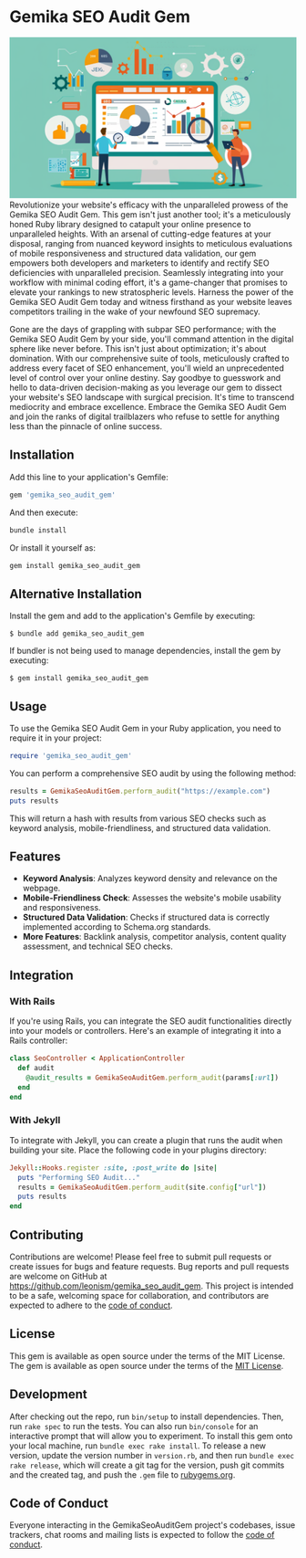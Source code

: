 # Gemika SEO Audit Gem

![screenshot](gemika_seo_audit_gem.png)
Revolutionize your website's efficacy with the unparalleled prowess of the Gemika SEO Audit Gem. This gem isn't just another tool; it's a meticulously honed Ruby library designed to catapult your online presence to unparalleled heights. With an arsenal of cutting-edge features at your disposal, ranging from nuanced keyword insights to meticulous evaluations of mobile responsiveness and structured data validation, our gem empowers both developers and marketers to identify and rectify SEO deficiencies with unparalleled precision. Seamlessly integrating into your workflow with minimal coding effort, it's a game-changer that promises to elevate your rankings to new stratospheric levels. Harness the power of the Gemika SEO Audit Gem today and witness firsthand as your website leaves competitors trailing in the wake of your newfound SEO supremacy.

Gone are the days of grappling with subpar SEO performance; with the Gemika SEO Audit Gem by your side, you'll command attention in the digital sphere like never before. This isn't just about optimization; it's about domination. With our comprehensive suite of tools, meticulously crafted to address every facet of SEO enhancement, you'll wield an unprecedented level of control over your online destiny. Say goodbye to guesswork and hello to data-driven decision-making as you leverage our gem to dissect your website's SEO landscape with surgical precision. It's time to transcend mediocrity and embrace excellence. Embrace the Gemika SEO Audit Gem and join the ranks of digital trailblazers who refuse to settle for anything less than the pinnacle of online success.

## Installation

Add this line to your application's Gemfile:

```ruby
gem 'gemika_seo_audit_gem'
```

And then execute:

```bash
bundle install
```

Or install it yourself as:

```bash
gem install gemika_seo_audit_gem
```

## Alternative Installation

Install the gem and add to the application's Gemfile by executing:

    $ bundle add gemika_seo_audit_gem

If bundler is not being used to manage dependencies, install the gem by executing:

    $ gem install gemika_seo_audit_gem

## Usage

To use the Gemika SEO Audit Gem in your Ruby application, you need to require it in your project:

```ruby
require 'gemika_seo_audit_gem'
```

You can perform a comprehensive SEO audit by using the following method:

```ruby
results = GemikaSeoAuditGem.perform_audit("https://example.com")
puts results
```

This will return a hash with results from various SEO checks such as keyword analysis, mobile-friendliness, and structured data validation.

## Features

- **Keyword Analysis**: Analyzes keyword density and relevance on the webpage.
- **Mobile-Friendliness Check**: Assesses the website's mobile usability and responsiveness.
- **Structured Data Validation**: Checks if structured data is correctly implemented according to Schema.org standards.
- **More Features**: Backlink analysis, competitor analysis, content quality assessment, and technical SEO checks.

## Integration

### With Rails

If you're using Rails, you can integrate the SEO audit functionalities directly into your models or controllers. Here's an example of integrating it into a Rails controller:

```ruby
class SeoController < ApplicationController
  def audit
    @audit_results = GemikaSeoAuditGem.perform_audit(params[:url])
  end
end
```

### With Jekyll

To integrate with Jekyll, you can create a plugin that runs the audit when building your site. Place the following code in your plugins directory:

```ruby
Jekyll::Hooks.register :site, :post_write do |site|
  puts "Performing SEO Audit..."
  results = GemikaSeoAuditGem.perform_audit(site.config["url"])
  puts results
end
```

## Contributing

Contributions are welcome! Please feel free to submit pull requests or create issues for bugs and feature requests. Bug reports and pull requests are welcome on GitHub at https://github.com/leonism/gemika_seo_audit_gem. This project is intended to be a safe, welcoming space for collaboration, and contributors are expected to adhere to the [code of conduct](https://github.com/leonism/gemika_seo_audit_gem/blob/main/CODE_OF_CONDUCT.md).

## License

This gem is available as open source under the terms of the MIT License. The gem is available as open source under the terms of the [MIT License](https://opensource.org/licenses/MIT).

## Development

After checking out the repo, run `bin/setup` to install dependencies. Then, run `rake spec` to run the tests. You can also run `bin/console` for an interactive prompt that will allow you to experiment.
To install this gem onto your local machine, run `bundle exec rake install`. To release a new version, update the version number in `version.rb`, and then run `bundle exec rake release`, which will create a git tag for the version, push git commits and the created tag, and push the `.gem` file to [rubygems.org](https://rubygems.org).

## Code of Conduct

Everyone interacting in the GemikaSeoAuditGem project's codebases, issue trackers, chat rooms and mailing lists is expected to follow the [code of conduct](https://github.com/[USERNAME]/gemika_seo_audit_gem/blob/main/CODE_OF_CONDUCT.md).
